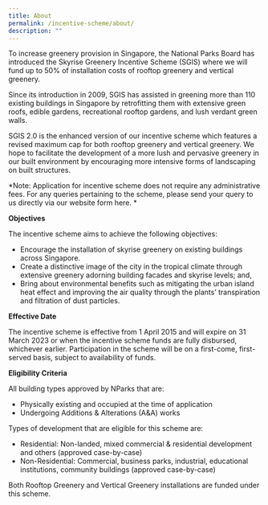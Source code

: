 ```yaml
---
title: About
permalink: /incentive-scheme/about/
description: ""
---
```

To increase greenery provision in Singapore, the National Parks Board has introduced the Skyrise Greenery Incentive Scheme (SGIS) where we will fund up to 50% of installation costs of rooftop greenery and vertical greenery.

Since its introduction in 2009, SGIS has assisted in greening more than 110 existing buildings in Singapore by retrofitting them with extensive green roofs, edible gardens, recreational rooftop gardens, and lush verdant green walls.

SGIS 2.0 is the enhanced version of our incentive scheme which features a revised maximum cap for both rooftop greenery and vertical greenery. We hope to facilitate the development of a more lush and pervasive greenery in our built environment by encouraging more intensive forms of landscaping on built structures.

*Note: Application for incentive scheme does not require any administrative fees. For any queries pertaining to the scheme, please send your query to us directly via our website form here. *

**Objectives**

The incentive scheme aims to achieve the following objectives:
* Encourage the installation of skyrise greenery on existing buildings across Singapore.
* Create a distinctive image of the city in the tropical climate through extensive greenery adorning building facades and skyrise levels; and,
* Bring about environmental benefits such as mitigating the urban island heat effect and improving the air quality through the plants’ transpiration and filtration of dust particles.

**Effective Date**

The incentive scheme is effective from 1 April 2015 and will expire on 31 March 2023 or when the incentive scheme funds are fully disbursed, whichever earlier. Participation in the scheme will be on a first-come, first-served basis, subject to availability of funds.


**Eligibility Criteria**

All building types approved by NParks that are:
* Physically existing and occupied at the time of application 
* Undergoing Additions & Alterations (A&A) works

Types of development that are eligible for this scheme are:    
* Residential: Non-landed, mixed commercial & residential development and others (approved case-by-case)
* Non-Residential: Commercial, business parks, industrial, educational institutions, community buildings (approved case-by-case)

Both Rooftop Greenery and Vertical Greenery installations are funded under this scheme.